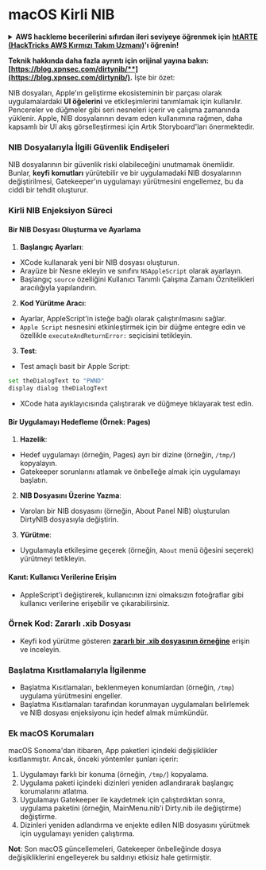 # macOS Kirli NIB

<details>

<summary><strong>AWS hackleme becerilerini sıfırdan ileri seviyeye öğrenmek için</strong> <a href="https://training.hacktricks.xyz/courses/arte"><strong>htARTE (HackTricks AWS Kırmızı Takım Uzmanı)</strong></a><strong>'ı öğrenin!</strong></summary>

HackTricks'i desteklemenin diğer yolları:

* Şirketinizi HackTricks'te **reklamınızı görmek** veya **HackTricks'i PDF olarak indirmek** için [**ABONELİK PLANLARINI**](https://github.com/sponsors/carlospolop) kontrol edin!
* [**Resmi PEASS & HackTricks ürünlerini**](https://peass.creator-spring.com) edinin
* Özel [**NFT'lerden**](https://opensea.io/collection/the-peass-family) oluşan koleksiyonumuz olan [**The PEASS Family**](https://opensea.io/collection/the-peass-family)'yi keşfedin
* 💬 [**Discord grubuna**](https://discord.gg/hRep4RUj7f) veya [**telegram grubuna**](https://t.me/peass) **katılın** veya **Twitter** 🐦 [**@carlospolopm**](https://twitter.com/hacktricks_live)'u **takip edin**.
* **Hacking hilelerinizi** [**HackTricks**](https://github.com/carlospolop/hacktricks) ve [**HackTricks Cloud**](https://github.com/carlospolop/hacktricks-cloud) github depolarına **pull request** göndererek paylaşın.

</details>

**Teknik hakkında daha fazla ayrıntı için orijinal yayına bakın: [https://blog.xpnsec.com/dirtynib/**](https://blog.xpnsec.com/dirtynib/).** İşte bir özet:

NIB dosyaları, Apple'ın geliştirme ekosisteminin bir parçası olarak uygulamalardaki **UI öğelerini** ve etkileşimlerini tanımlamak için kullanılır. Pencereler ve düğmeler gibi seri nesneleri içerir ve çalışma zamanında yüklenir. Apple, NIB dosyalarının devam eden kullanımına rağmen, daha kapsamlı bir UI akış görselleştirmesi için Artık Storyboard'ları önermektedir.

### NIB Dosyalarıyla İlgili Güvenlik Endişeleri
NIB dosyalarının bir güvenlik riski olabileceğini unutmamak önemlidir. Bunlar, **keyfi komutları** yürütebilir ve bir uygulamadaki NIB dosyalarının değiştirilmesi, Gatekeeper'ın uygulamayı yürütmesini engellemez, bu da ciddi bir tehdit oluşturur.

### Kirli NIB Enjeksiyon Süreci
#### Bir NIB Dosyası Oluşturma ve Ayarlama
1. **Başlangıç Ayarları**:
- XCode kullanarak yeni bir NIB dosyası oluşturun.
- Arayüze bir Nesne ekleyin ve sınıfını `NSAppleScript` olarak ayarlayın.
- Başlangıç `source` özelliğini Kullanıcı Tanımlı Çalışma Zamanı Öznitelikleri aracılığıyla yapılandırın.

2. **Kod Yürütme Aracı**:
- Ayarlar, AppleScript'in isteğe bağlı olarak çalıştırılmasını sağlar.
- `Apple Script` nesnesini etkinleştirmek için bir düğme entegre edin ve özellikle `executeAndReturnError:` seçicisini tetikleyin.

3. **Test**:
- Test amaçlı basit bir Apple Script:
```bash
set theDialogText to "PWND"
display dialog theDialogText
```
- XCode hata ayıklayıcısında çalıştırarak ve düğmeye tıklayarak test edin.

#### Bir Uygulamayı Hedefleme (Örnek: Pages)
1. **Hazelik**:
- Hedef uygulamayı (örneğin, Pages) ayrı bir dizine (örneğin, `/tmp/`) kopyalayın.
- Gatekeeper sorunlarını atlamak ve önbelleğe almak için uygulamayı başlatın.

2. **NIB Dosyasını Üzerine Yazma**:
- Varolan bir NIB dosyasını (örneğin, About Panel NIB) oluşturulan DirtyNIB dosyasıyla değiştirin.

3. **Yürütme**:
- Uygulamayla etkileşime geçerek (örneğin, `About` menü öğesini seçerek) yürütmeyi tetikleyin.

#### Kanıt: Kullanıcı Verilerine Erişim
- AppleScript'i değiştirerek, kullanıcının izni olmaksızın fotoğraflar gibi kullanıcı verilerine erişebilir ve çıkarabilirsiniz.

### Örnek Kod: Zararlı .xib Dosyası
- Keyfi kod yürütme gösteren [**zararlı bir .xib dosyasının örneğine**](https://gist.github.com/xpn/16bfbe5a3f64fedfcc1822d0562636b4) erişin ve inceleyin.

### Başlatma Kısıtlamalarıyla İlgilenme
- Başlatma Kısıtlamaları, beklenmeyen konumlardan (örneğin, `/tmp`) uygulama yürütmesini engeller.
- Başlatma Kısıtlamaları tarafından korunmayan uygulamaları belirlemek ve NIB dosyası enjeksiyonu için hedef almak mümkündür.

### Ek macOS Korumaları
macOS Sonoma'dan itibaren, App paketleri içindeki değişiklikler kısıtlanmıştır. Ancak, önceki yöntemler şunları içerir:
1. Uygulamayı farklı bir konuma (örneğin, `/tmp/`) kopyalama.
2. Uygulama paketi içindeki dizinleri yeniden adlandırarak başlangıç korumalarını atlatma.
3. Uygulamayı Gatekeeper ile kaydetmek için çalıştırdıktan sonra, uygulama paketini (örneğin, MainMenu.nib'i Dirty.nib ile değiştirme) değiştirme.
4. Dizinleri yeniden adlandırma ve enjekte edilen NIB dosyasını yürütmek için uygulamayı yeniden çalıştırma.

**Not**: Son macOS güncellemeleri, Gatekeeper önbelleğinde dosya değişikliklerini engelleyerek bu saldırıyı etkisiz hale getirmiştir.
